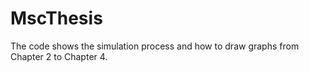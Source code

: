 # MscThesis
The code shows the simulation process and how to draw graphs from Chapter 2 to Chapter 4.
